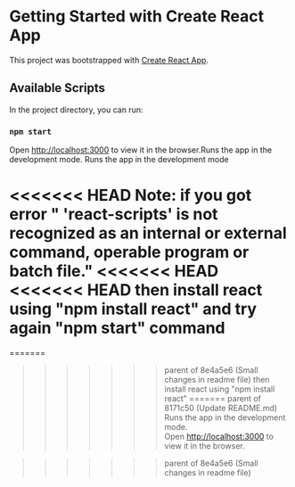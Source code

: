 # Getting Started with Create React App

This project was bootstrapped with [Create React App](https://github.com/facebook/create-react-app).

## Available Scripts

In the project directory, you can run:

### `npm start`
Open [http://localhost:3000](http://localhost:3000) to view it in the browser.Runs the app in the development mode.
Runs the app in the development mode

<<<<<<< HEAD
Note: if you got error " 'react-scripts' is not recognized as an internal or external command, operable program or batch file."
<<<<<<< HEAD
<<<<<<< HEAD
      then install react using "npm install react" and try again "npm start" command
=======
=======
>>>>>>> parent of 8e4a5e6 (Small changes in readme file)
      then install react using "npm install react"
=======
>>>>>>> parent of 8171c50 (Update README.md)
Runs the app in the development mode.\
Open [http://localhost:3000](http://localhost:3000) to view it in the browser.

>>>>>>> parent of 8e4a5e6 (Small changes in readme file)
